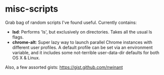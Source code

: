 misc-scripts
============

Grab bag of random scripts I've found useful. Currently contains:

* **lsd**: Performs 'ls', but exclusively on directories. 
  Takes all the usual ls flags.
* **chrome-alt**: Super lazy way to launch parallel Chrome
  instances with different user profiles. A default profile 
  can be set via an environment variable, and it includes 
  some not-terrible user-data-dir defaults for both OS X &
  Linux.

Also, a few assorted gists: https://gist.github.com/nwinant

